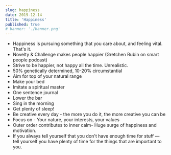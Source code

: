 ```yaml
---
slug: happiness
date: 2019-12-14
title: 'Happiness'
published: true
# banner: './banner.png'
---
```


- Happiness is pursuing something that you care about, and feeling vital. That's it.
- Novelty & Challenge makes people happier (Gretchen Rubin on smart people podcast)
- Strive to be happier, not happy all the time. Unrealistic.
- 50% genetically determined, 10-20% circumstantial
- Aim for top of your natural range
- Make your bed
- Imitate a spiritual master
- One sentence journal
- Lower the bar
- Sing in the morning
- Get plenty of sleep!
- Be creative every day - the more you do it, the more creative you can be
- Focus on - Your nature, your interests, your values
- Outer order contributes to inner calm- Huge surge of happiness and motivation.
- If you always tell yourself that you don't have enough time for stuff — tell yourself you have plenty of time for the things that are important to you.